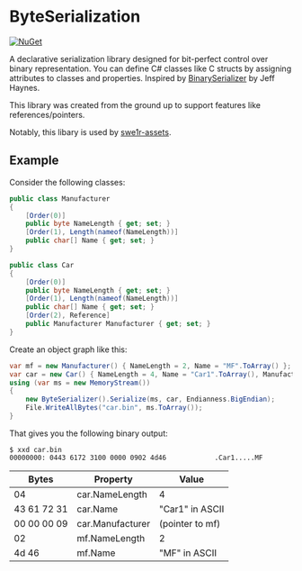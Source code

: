 # ByteSerialization

[![NuGet](https://img.shields.io/nuget/vpre/ByteSerialization)](https://nuget.org/packages/ByteSerialization)

A declarative serialization library designed for bit-perfect control over binary representation. 
You can define C# classes like C structs by assigning attributes to classes and properties. 
Inspired by [BinarySerializer](https://github.com/jefffhaynes/BinarySerializer) by Jeff Haynes. 

This library was created from the ground up to support features like references/pointers.

Notably, this libary is used by [swe1r-assets](https://github.com/akopetsch/swe1r-assets).

## Example

Consider the following classes:

```csharp
public class Manufacturer
{
    [Order(0)]
    public byte NameLength { get; set; }
    [Order(1), Length(nameof(NameLength))]
    public char[] Name { get; set; }
}

public class Car
{
    [Order(0)]
    public byte NameLength { get; set; }
    [Order(1), Length(nameof(NameLength))]
    public char[] Name { get; set; }
    [Order(2), Reference]
    public Manufacturer Manufacturer { get; set; }
}
```

Create an object graph like this:

```csharp
var mf = new Manufacturer() { NameLength = 2, Name = "MF".ToArray() };
var car = new Car() { NameLength = 4, Name = "Car1".ToArray(), Manufacturer = mf };
using (var ms = new MemoryStream())
{
    new ByteSerializer().Serialize(ms, car, Endianness.BigEndian);
    File.WriteAllBytes("car.bin", ms.ToArray());
}
```

That gives you the following binary output:

```console
$ xxd car.bin
00000000: 0443 6172 3100 0000 0902 4d46            .Car1.....MF
```

| Bytes       | Property         | Value             |
|-------------|------------------|-------------------|
| 04          | car.NameLength   | 4                 |
| 43 61 72 31 | car.Name         | "Car1" in ASCII   |
| 00 00 00 09 | car.Manufacturer | (pointer to mf)   |
| 02          | mf.NameLength    | 2                 |
| 4d 46       | mf.Name          | "MF" in ASCII     |

